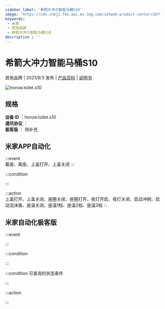 ```yaml
---
sidebar_label: '希箭大冲力智能马桶S10'
image: 'https://cdn.cnbj1.fds.api.mi-img.com/iotweb-product-center/2079d881ac7960ae0404a3c5923779e7_168x168.png?GalaxyAccessKeyId=AKVGLQWBOVIRQ3XLEW&Expires=9223372036854775807&Signature=lfG6LaS+wQXo54s1B93MxJSwXjY='
keywords: 
 - 米家
 - 其他品牌
 - 希箭大冲力智能马桶S10
description : ''
---
```

# 希箭大冲力智能马桶S10

其他品牌 | 2021/9/3 发布 | [产品百科](https://home.mi.com/webapp/content/baike/product/index.html?model=horow.toilet.s10/) | [说明书](https://home.mi.com/views/introduction.html?model=horow.toilet.s10&region=cn)

![horow.toilet.s10](https://cdn.cnbj1.fds.api.mi-img.com/iotweb-product-center/2079d881ac7960ae0404a3c5923779e7_168x168.png?GalaxyAccessKeyId=AKVGLQWBOVIRQ3XLEW&Expires=9223372036854775807&Signature=lfG6LaS+wQXo54s1B93MxJSwXjY=)

## 规格  
> 
**设备 ID** ：horow.toilet.s10  
**通讯协议** ：  
**极客版**  ： 待补充 


## 米家APP自动化  

:::event  
着座、离座、上盖打开、上盖关闭
:::

:::condition  

:::

:::action   
上盖打开、上盖关闭、座圈关闭、座圈打开、夜灯开启、夜灯关闭、启动冲刷、启动泡沫盾、座温关闭、座温1档、座温2档、座温3档
:::

## 米家自动化极客版  

:::event  

:::

:::condition  

:::

:::condition 可查询的状态条件  

:::

:::action  

:::

        
